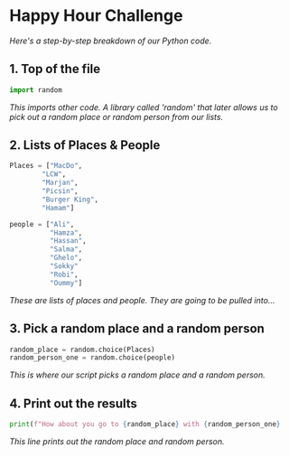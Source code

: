 # Happy Hour Challenge

*Here's a step-by-step breakdown of our Python code.* 

## 1. Top of the file

```py
import random
```

*This imports other code. A library called 'random' that later allows us to pick out a random place or random person from our lists.*

## 2. Lists of Places & People 

```py
Places = ["MacDo",
        "LCW",
        "Marjan",
        "Picsin",
        "Burger King",
        "Hamam"]

people = ["Ali",
          "Hamza",
          "Hassan",
          "Salma",
          "Ghelo",
          "Sokky"
          "Robi",
          "Oummy"]
```

*These are lists of places and people. They are going to be pulled into...*

## 3. Pick a random place and a random person

```py
random_place = random.choice(Places)
random_person_one = random.choice(people)
```

*This is where our script picks a random place and a random person.*

## 4. Print out the results

```py
print(f"How about you go to {random_place} with {random_person_one}
```

*This line prints out the random place and random person.*
